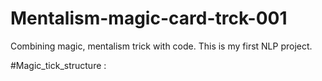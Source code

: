 # Mentalism-magic-card-trck-001
Combining magic, mentalism trick with code. This is my first NLP project. 



#Magic_tick_structure : 




